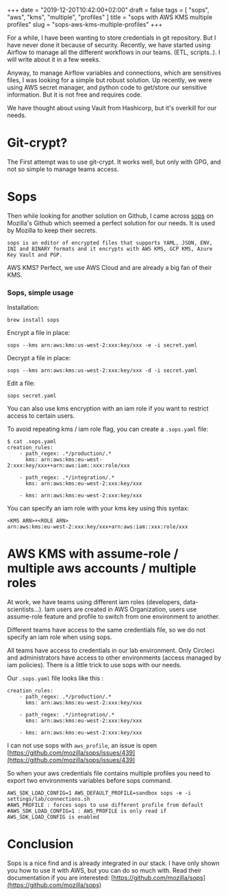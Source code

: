 +++
date = "2019-12-20T10:42:00+02:00"
draft = false
tags = [ "sops", "aws", "kms", "multiple", "profiles" ]
title = "sops with AWS KMS multiple profiles"
slug = "sops-aws-kms-multiple-profiles"
+++

For a while, I have been wanting to store credentials in git repository. But I have never done it because of security.
Recently, we have started using Airflow to manage all the different workflows in our teams. (ETL, scripts..). I will write about it in a few weeks.

Anyway, to manage Airflow variables and connections, which are sensitives files, I was looking for a simple but robust solution. Up recently, we were using AWS secret manager, and python code to get/store our sensitive information. But it is not free and requires code.

We have thought about using Vault from Hashicorp, but it's overkill for our needs.


# Git-crypt?

The First attempt was to use git-crypt. It works well, but only with GPG, and not so simple to manage teams access.

# Sops

Then while looking for another solution on Github, I came across [sops](https://github.com/mozilla/sops) on Mozilla's Github which seemed a perfect solution for our needs. It is used by Mozilla to keep their secrets.

`sops is an editor of encrypted files that supports YAML, JSON, ENV, INI and BINARY formats and it encrypts with AWS KMS, GCP KMS, Azure Key Vault and PGP. `

AWS KMS? Perfect, we use AWS Cloud and are already a big fan of their KMS. 

### Sops, simple usage

Installation:

`brew install sops`

Encrypt a file in place:

`sops --kms arn:aws:kms:us-west-2:xxx:key/xxx -e -i secret.yaml`

Decrypt a file in place:

`sops --kms arn:aws:kms:us-west-2:xxx:key/xxx -d -i secret.yaml`

Edit a file:

`sops secret.yaml`

You can also use kms encryption with an iam role if you want to restrict access to certain users.

To avoid repeating kms / iam role flag, you can create a `.sops.yaml` file:

```
$ cat .sops.yaml
creation_rules:
    - path_regex: .*/production/.*
      kms: arn:aws:kms:eu-west-2:xxx:key/xxx++arn:aws:iam::xxx:role/xxx

    - path_regex: .*/integration/.*
      kms: arn:aws:kms:eu-west-2:xxx:key/xxx

    - kms: arn:aws:kms:eu-west-2:xxx:key/xxx
```

You can specify an iam role with your kms key using this syntax:

```
<KMS ARN>+<ROLE ARN>
arn:aws:kms:eu-west-2:xxx:key/xxx+arn:aws:iam::xxx:role/xxx
```


# AWS KMS with assume-role / multiple aws accounts / multiple roles

At work, we have teams using different iam roles (developers, data-scientists...). 
Iam users are created in AWS Organization, users use assume-role feature and profile to switch from one environment to another.

Different teams have access to the same credentials file, so we do not specify an iam role when using sops.

All teams have access to credentials in our lab environment.
Only Circleci and administrators have access to other environments (access managed by iam policies). There is a little trick to use sops with our needs.

Our `.sops.yaml` file looks like this :

```
creation_rules:
    - path_regex: .*/production/.*
      kms: arn:aws:kms:eu-west-2:xxx:key/xxx

    - path_regex: .*/integration/.*
      kms: arn:aws:kms:eu-west-2:xxx:key/xxx

    - kms: arn:aws:kms:eu-west-2:xxx:key/xxx
```

I can not use sops with `aws_profile`, an issue is open [https://github.com/mozilla/sops/issues/439](https://github.com/mozilla/sops/issues/439)

So when your aws credentials file contains multiple profiles you need to export two environments variables before sops command.

```
AWS_SDK_LOAD_CONFIG=1 AWS_DEFAULT_PROFILE=sandbox sops -e -i settings/lab/connections.sh
#AWS_PROFILE : forces sops to use different profile from default
#AWS_SDK_LOAD_CONFIG=1 : AWS_PROFILE is only read if AWS_SDK_LOAD_CONFIG is enabled
```


# Conclusion

Sops is a nice find and is already integrated in our stack. I have only shown you how to use it with AWS, but you can do so much with.  Read their documentation if you are interested: [https://github.com/mozilla/sops](https://github.com/mozilla/sops)
